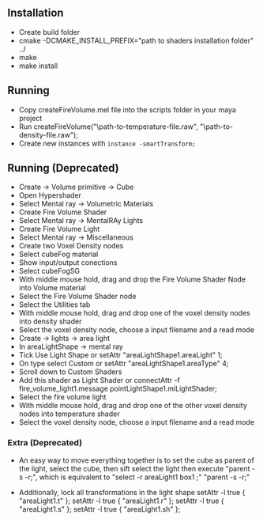 Installation
-----------

* Create build folder
* cmake -DCMAKE_INSTALL_PREFIX="path to shaders installation folder" ../
* make
* make install

Running
-----------
* Copy createFireVolume.mel file into the scripts folder in your maya project
* Run createFireVolume("\path-to-temperature-file.raw", "\path-to-density-file.raw");
* Create new instances with ```instance -smartTransform;```

Running (Deprecated)
-----------
* Create -> Volume primitive -> Cube
* Open Hypershader 
* Select Mental ray -> Volumetric Materials
* Create Fire Volume Shader
* Select Mental ray -> MentalRAy Lights
* Create Fire Volume Light
* Select Mental ray -> Miscellaneous
* Create two Voxel Density nodes 
* Select cubeFog material
* Show input/output conections
* Select cubeFogSG
* With middle mouse hold, drag and drop the Fire Volume Shader Node into Volume material
* Select the Fire Volume Shader node
* Select the Utilities tab
* With middle mouse hold, drag and drop one of the voxel density nodes into density shader
* Select the voxel density node, choose a input filename and a read mode
* Create -> lights -> area light
* In areaLightShape -> mental ray
* Tick Use Light Shape or setAttr "areaLightShape1.areaLight" 1;
* On type select Custom or setAttr "areaLightShape1.areaType" 4;
* Scroll down to Custom Shaders
* Add this shader as Light Shader or connectAttr -f fire_volume_light1.message pointLightShape1.miLightShader;
* Select the fire volume light
* With middle mouse hold, drag and drop one of the other voxel density nodes into temperature shader
* Select the voxel density node, choose a input filename and a read mode

### Extra (Deprecated)

* An easy way to move everything together is to set the cube as parent of the light, 
select the cube, then sift select the light then execute "parent -s -r;", which is 
equivalent to "select -r areaLight1 box1 ;" "parent -s -r;"

* Additionally, lock all transformations in the light shape
 setAttr -l true { "areaLight1.t" };
 setAttr -l true { "areaLight1.r" };
 setAttr -l true { "areaLight1.s" };
 setAttr -l true { "areaLight1.sh" };

